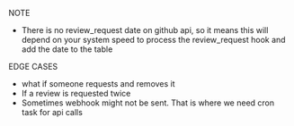 NOTE
- There is no review_request date on github api, so it means this will depend on your system speed to process the review_request hook and add the date to the table


EDGE CASES
- what if someone requests and removes it
- If a review is requested twice
- Sometimes webhook might not be sent. That is where we need cron task for api calls
